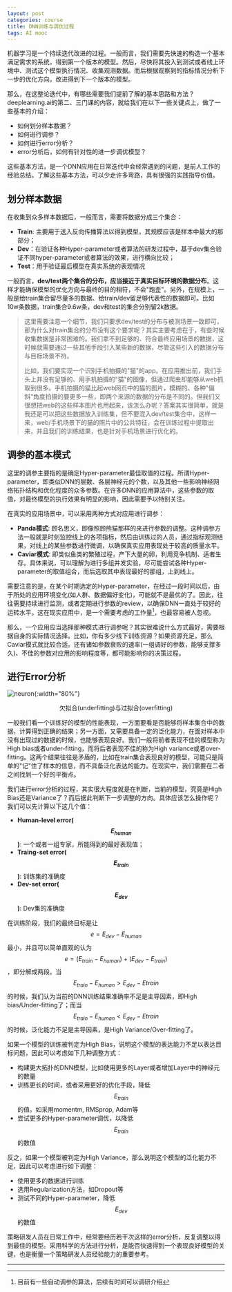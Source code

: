 ```yaml
---
layout: post
categories: course
title: DNN训练与调优过程
tags: AI mooc
---
```


机器学习是一个持续迭代改进的过程。一般而言，我们需要先快速的构造一个基本满足需求的系统，得到第一个版本的模型。然后，尽快将其投入到测试或者线上环境中、测试这个模型执行情况、收集观测数据。而后根据观察到的指标情况分析下一步的优化方向，改进得到下一个版本的模型。

那么，在这整论迭代中，有哪些需要我们提前了解的基本思路和方法？deeplearning.ai的第二、三门课的内容，就给我们在以下一些关键点上，做了一些基本的介绍：
- 如何划分样本数据？
- 如何进行调参？
- 如何进行error分析？
- error分析后，如何有针对性的进一步调优模型？

这些基本方法，是一个DNN应用在日常迭代中会经常遇到的问题，是前人工作的经验总结。了解这些基本方法，可以少走许多弯路，具有很强的实践指导价值。

## 划分样本数据

在收集到众多样本数据后，一般而言，需要将数据分成三个集合：
- **Train**: 主要用于送入反向传播算法以得到模型，其规模应该是样本中最大的那部分；
- **Dev**：在验证各种Hyper-parameter或者算法的研发过程中，基于dev集合验证不同hyper-parameter或者算法的效果，进行横向比较；
- **Test**：用于验证最后模型在真实系统的表现情况

一般而言，**dev/test两个集合的分布，应当接近于真实目标环境的数据分布**。这样才能确保模型的优化方向与最终的目的相符，不会"跑歪"。另外，在规模上，一般是给train集合留尽量多的数据、给train/dev留足够代表性的数据即可。比如10w条数据，train集合9.6w条，dev和test的集合分别留2k数据。

> 这里需要注意一个细节，我们只要求dev/test的分布与被测场景一致即可，那为什么对train集合的分布没有这个要求呢？其实主要考虑在于，有些时候收集数据是非常困难的。我们拿不到足够的、符合最终应用场景的数据，这时候就需要通过一些其他手段引入某些新的数据，尽管这些引入的数据分布与目标场景不符。
> 
> 比如，我们要实现一个识别手机拍摄的"猫"的app。在应用推出前，我们手头上并没有足够的、用手机拍摄的"猫"的图像，但通过爬虫却能够从web抓取到很多。手机拍摄的猫比起web网页中的猫的图片，模糊的、各种"偏斜"角度拍摄的要更多一些，即两个来源的数据的分布是不同的。但我们又很想把web的这些样本图片也用起来，该怎么办呢？答案其实很简单，就是我还是可以把这些数据放入训练集，但不要混入dev/test集合中，这样一来，web/手机场景下的猫的照片中的公共特征，会在训练过程中提取出来，并且我们的训练结果，也是针对手机场景进行优化的。

## 调参的基本模式

这里的调参主要指的是确定Hyper-parameter最佳取值的过程。所谓Hyper-parameter，即类似DNN的层数、各层神经元的个数，以及其他一些影响神经网络拓扑结构和优化程度的众多参数。在许多DNN的应用算法中，这些参数的取值，对最终模型的执行效果有明显的影响，因此需要予以特别关注。

在真实的应用场景中，可以采用两种方式对应用进行调参：

* **Panda模式**: 顾名思义，即像照顾熊猫那样的来进行参数的调整。这种调参方法一般就是时刻监控线上的各项指标，然后由训练过的人员，通过指标观测结果，对线上的某些参数进行微调，以确保真实应用表现处于较高的质量水平。
* **Caviar模式**: 即类似鱼类的繁殖过程，产下大量的卵，利用竞争机制、适者生存。具体来说，可以理解为进行多组并发实验，尽可能尝试各种Hyper-parameter的取值组合，而后选取其中表现最好的那组，上到线上。

需要注意的是，在某个时期选定的Hyper-parameter，在经过一段时间以后，由于所处的应用环境变化(如人群、数据偏好变化)，可能就不是最优的了。因此，往往需要持续进行监测，或者定期进行参数的review，以确保DNN一直处于较好的运转水平。这在现实应用中，是一个需要考虑的工作量[^1]，也最容易被人忽视。

那么，一个应用应当选择那种模式进行调参呢？其实很难说什么方式最好，需要根据自身的实际情况选择。比如，你有多少线下训练资源？如果资源充足，那么Caviar模式就比较合适。还有诸如参数衰败的速率(一组调好的参数，能够支撑多久)、不佳的参数对应用的影响程度等，都可能影响你的决策过程。

## 进行Error分析

![neuron]({{site.url}}/images/bias-and-variance.png){:width="80%"}
<center>欠拟合(underfitting)与过拟合(overfitting)</center>

一般我们看一个训练好的模型的性能表现，一方面要看是否能够将样本集合中的数据，计算得到正确的结果；另一方面，又需要具备一定的泛化能力，在面对样本中没有出现过的数据的时候，也能够表现良好。我们一般将前者表现不佳的模型称为High bias或者under-fitting，而将后者表现不佳的称为High variance或者over-fitting。这两个结果往往是矛盾的，比如在train集合表现良好的模型，可能只是简单的"记"住了样本的信息，而不具备泛化表达的能力。在现实中，我们需要在二者之间找到一个好的平衡点。

我们进行error分析的过程，其实很大程度就是在判断，当前的模型，究竟是High Bias还是Variance了？而后据此判断下一步调整的方向。具体应该怎么操作呢？我们可以先计算以下这几个值：
- **Human-level error($$E_{human}$$)**: 一个或者一组专家，所能得到的最好表现值；
- **Traing-set error($$E_{train}$$)**: 训练集的准确度
- **Dev-set error($$E_{dev}$$)**: Dev集的准确度

在训练阶段，我们的最终目标是让$$e = E_{dev} - E_{human}$$最小，并且可以简单直观的认为$$e = (E_{train} - E_{human}) + (E_{dev} - E_{train})$$，即分解成两段。当$$E_{train} - E_{human} > E_{dev} - E{train}$$的时候，我们认为当前的DNN训练结果准确率不足是主导因素，即High bias/Under-fitting了；而当$$E_{train} - E_{human} < E_{dev} - E{train}$$的时候，泛化能力不足是主导因素，是High Variance/Over-fitting了。

如果一个模型的训练被判定为High Bias，说明这个模型的表达能力不足以表达目标问题，因此可以考虑如下几种调整方式：
- 构建更大拓扑的DNN模型，比如使用更多的Layer或者增加Layer中的神经元的数量
- 训练更长的时间，或者采用更好的优化手段，降低$$E_{train}$$的值。如采用momentm, RMSprop, Adam等
- 尝试更多的Hyper-parameter调优，以降低$$E_{train}$$的数值

反之，如果一个模型被判定为High Variance，那么说明这个模型的泛化能力不足，因此可以考虑进行如下调整：
- 使用更多的数据进行训练
- 选用Regularization方法，如Dropout等
- 测试不同的Hyper-parameter，降低$$E_{dev}$$的数值

策略研发人员在日常工作中，经常要经历若干次这样的error分析，反复调整以得到最佳的模型。采用科学的方法进行分析，是能否快速得到一个表现良好模型的关键，也是衡量一个策略研发人员经验能力的重要参考。


---
[^1]: 目前有一些自动调参的算法，后续有时间可以调研介绍
